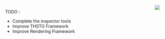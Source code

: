 <img align="right" src="https://github-readme-stats.vercel.app/api?username=imgRenko&show_icons=true&icon_color=CE1D2D&text_color=718096&bg_color=ffffff&hide_title=true" />  

TODO :  
* Complete the inspector tools  
* Improve THSTG Framework  
* Improve Rendering Framework  

